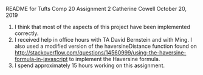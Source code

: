 README for Tufts Comp 20 Assignment 2
Catherine Cowell
October 20, 2019

1) I think that most of the aspects of this project have been implemented
 correctly.
2) I received help in office hours with TA David Bernstein and with Ming. I also
 used a modified version of the haversineDistance function found on
 http://stackoverflow.com/questions/14560999/using-the-haversine-formula-in-javascript
 to implement the Haversine formula.
3) I spend approximately 15 hours working on this assignment.
